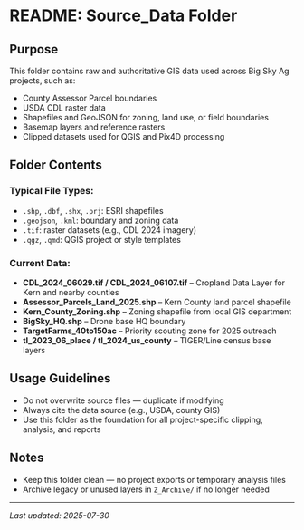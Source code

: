 # README: Source_Data Folder

## Purpose
This folder contains raw and authoritative GIS data used across Big Sky Ag projects, such as:

- County Assessor Parcel boundaries
- USDA CDL raster data
- Shapefiles and GeoJSON for zoning, land use, or field boundaries
- Basemap layers and reference rasters
- Clipped datasets used for QGIS and Pix4D processing

## Folder Contents

### Typical File Types:
- `.shp`, `.dbf`, `.shx`, `.prj`: ESRI shapefiles
- `.geojson`, `.kml`: boundary and zoning data
- `.tif`: raster datasets (e.g., CDL 2024 imagery)
- `.qgz`, `.qmd`: QGIS project or style templates

### Current Data:
- **CDL_2024_06029.tif / CDL_2024_06107.tif** – Cropland Data Layer for Kern and nearby counties
- **Assessor_Parcels_Land_2025.shp** – Kern County land parcel shapefile
- **Kern_County_Zoning.shp** – Zoning shapefile from local GIS department
- **BigSky_HQ.shp** – Drone base HQ boundary
- **TargetFarms_40to150ac** – Priority scouting zone for 2025 outreach
- **tl_2023_06_place / tl_2024_us_county** – TIGER/Line census base layers

## Usage Guidelines
- Do not overwrite source files — duplicate if modifying
- Always cite the data source (e.g., USDA, county GIS)
- Use this folder as the foundation for all project-specific clipping, analysis, and reports

## Notes
- Keep this folder clean — no project exports or temporary analysis files
- Archive legacy or unused layers in `Z_Archive/` if no longer needed

---

_Last updated: 2025-07-30_
